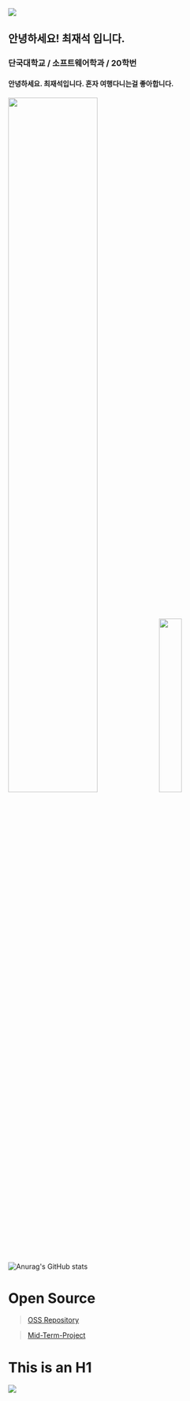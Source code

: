 <img src="https://capsule-render.vercel.app/api?type=wave&color=auto&height=300&section=header&text=JS%20Studying&fontSize=90" />

## 안녕하세요! 최재석 입니다.
### 단국대학교 / 소프트웨어학과 / 20학번
#### 안녕하세요. 최재석입니다. 혼자 여행다니는걸 좋아합니다.

<img src = "https://github.com/Nacsz/Nacsz/assets/164845941/e82962d0-f1ec-44c3-b80c-181ac5c42c7c" width="60%">

<img src = "https://github.com/Nacsz/Mid-Term-Project/assets/164845941/d288c40b-0611-463c-98dc-ba3dcaaceb4c" width="30%">

![Anurag's GitHub stats](https://github-readme-stats.vercel.app/api?username=Nacsz&show_icons=true&theme=default)


# Open Source
> [OSS Repository](https://github.com/Nacsz/OSS_Practice)

> [Mid-Term-Project](https://github.com/Nacsz/Mid-Term-Project)

This is an H1
=============
<!--
**Nacsz/Nacsz** is a ✨ _special_ ✨ repository because its `README.md` (this file) appears on your GitHub profile.

Here are some ideas to get you started:

- 🔭 I’m currently working on ...
- 🌱 I’m currently learning ...
- 👯 I’m looking to collaborate on ...
- 🤔 I’m looking for help with ...
- 💬 Ask me about ...
- 📫 How to reach me: ...
- 😄 Pronouns: ...
- ⚡ Fun fact: ...
-->
<a href="https://github.com/devxb/gitanimals">
    <img src = "https://render.gitanimals.org/farms/{nacsz}"/>
</a>

